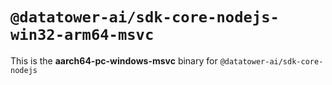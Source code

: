 # `@datatower-ai/sdk-core-nodejs-win32-arm64-msvc`

This is the **aarch64-pc-windows-msvc** binary for `@datatower-ai/sdk-core-nodejs`

